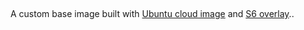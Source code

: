 [appurl]: https://cloud-images.ubuntu.com

&nbsp;

A custom base image built with [Ubuntu cloud image][appurl] and [S6 overlay](https://github.com/just-containers/s6-overlay)..
